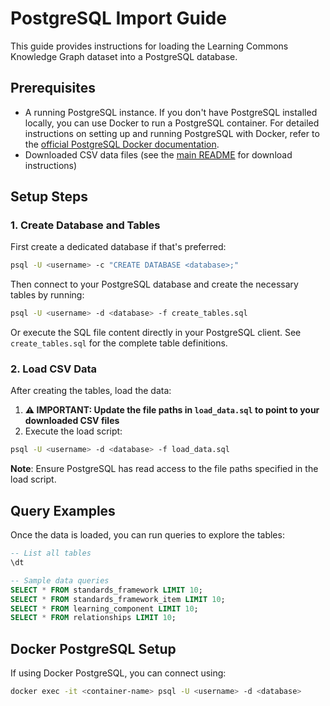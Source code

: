 # PostgreSQL Import Guide

This guide provides instructions for loading the Learning Commons Knowledge Graph dataset into a PostgreSQL database.

## Prerequisites

- A running PostgreSQL instance. If you don't have PostgreSQL installed locally, you can use Docker to run a PostgreSQL container. For detailed instructions on setting up and running PostgreSQL with Docker, refer to the [official PostgreSQL Docker documentation](https://hub.docker.com/_/postgres).
- Downloaded CSV data files (see the [main README](../../README.md) for download instructions)

## Setup Steps

### 1. Create Database and Tables

First create a dedicated database if that's preferred:

```bash
psql -U <username> -c "CREATE DATABASE <database>;"
```

Then connect to your PostgreSQL database and create the necessary tables by running:

```bash
psql -U <username> -d <database> -f create_tables.sql
```

Or execute the SQL file content directly in your PostgreSQL client. See `create_tables.sql` for the complete table definitions.

### 2. Load CSV Data

After creating the tables, load the data:

1. **⚠️ IMPORTANT: Update the file paths in `load_data.sql` to point to your downloaded CSV files**
2. Execute the load script:

```bash
psql -U <username> -d <database> -f load_data.sql
```

**Note**: Ensure PostgreSQL has read access to the file paths specified in the load script.

## Query Examples

Once the data is loaded, you can run queries to explore the tables:

```sql
-- List all tables
\dt

-- Sample data queries
SELECT * FROM standards_framework LIMIT 10;
SELECT * FROM standards_framework_item LIMIT 10;
SELECT * FROM learning_component LIMIT 10;
SELECT * FROM relationships LIMIT 10;
```

## Docker PostgreSQL Setup

If using Docker PostgreSQL, you can connect using:

```bash
docker exec -it <container-name> psql -U <username> -d <database>
```
